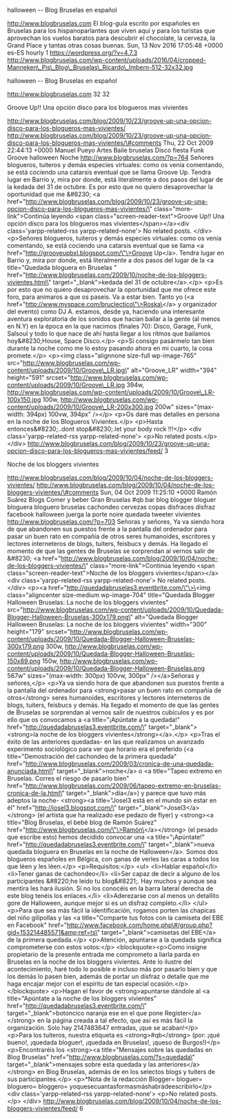 halloween -- Blog Bruselas en español

http://www.blogbruselas.com El blog-guía escrito por españoles en
Bruselas para los hispanoparlantes que viven aquí y para los turistas
que aprovechan los vuelos baratos para descubrir el chocolate, la
cerveza, la Grand Place y tantas otras cosas buenas. Sun, 13 Nov 2016
17:05:48 +0000 es-ES hourly 1 https://wordpress.org/?v=4.7.3
http://www.blogbruselas.com/wp-content/uploads/2016/04/cropped-Manneken\_Pis\_Blog\_Bruselas\_Ricardo\_Imbern-512-32x32.jpg

halloween -- Blog Bruselas en español

http://www.blogbruselas.com 32 32

Groove Up!! Una opción disco para los blogueros mas vivientes

http://www.blogbruselas.com/blog/2009/10/23/groove-up-una-opcion-disco-para-los-blogueros-mas-vivientes/
http://www.blogbruselas.com/blog/2009/10/23/groove-up-una-opcion-disco-para-los-blogueros-mas-vivientes/\#comments
Thu, 22 Oct 2009 22:44:13 +0000 Manuel Pueyo Artes Baile bruselas Disco
fiesta Funk Groove halloween Noche http://www.blogbruselas.com/?p=764
Señores blogueros, tuiteros y demás especies virtuales: como os venía
comentando, se está cociendo una catarsis eventual que se llama Groove
Up. Tendra lugar en Barrio y, mira por donde, está literalmente a dos
pasos del lugar de la kedada del 31 de octubre. Es por esto que no
quiero desaprovechar la oportunidad que me &\#8230; \<a
href=\"http://www.blogbruselas.com/blog/2009/10/23/groove-up-una-opcion-disco-para-los-blogueros-mas-vivientes/\"
class=\"more-link\"\>Continúa leyendo \<span
class=\"screen-reader-text\"\>Groove Up!! Una opción disco para los
blogueros mas vivientes\</span\>\</a\>\<div class=\'yarpp-related-rss
yarpp-related-none\'\> No related posts. \</div\> \<p\>Señores
blogueros, tuiteros y demás especies virtuales: como os venía
comentando, se está cociendo una catarsis eventual que se llama \<a
href=\"http://grooveupbxl.blogspot.com/\"\>Groove Up\</a\>. Tendra lugar
en Barrio y, mira por donde, está literalmente a dos pasos del lugar de
la \<a title=\"Quedada bloguera en Bruselas \"
href=\"http://www.blogbruselas.com/2009/10/noche-de-los-bloggers-vivientes.html\"
target=\"\_blank\"\>kedada del 31 de octubre\</a\>.\</p\> \<p\>Es por
esto que no quiero desaprovechar la oportunidad que me ofrece este foro,
para animaros a que os paseis. Va a estar bien. Tanto yo (\<a
href=\"http://www.myspace.com/bruclectico\"\>Roska\</a\> y organizador
del evento) como DJ A. estamos, desde ya, haciendo una interesante
aventura exploratoria de los sonidos que hacían bailar a la gente (al
menos en N.Y) en la época en la que nacimos (finales 70): Disco, Garage,
Funk, Salsoul y todo lo que nace de ahí hasta llegar a los ritmos que
bailamos hoy&\#8230;House, Space Disco.\</p\> \<p\>Si consigo pasármelo
tan bien durante la noche como me lo estoy pasando ahora en mi cuarto,
la cosa promete.\</p\> \<p\>\<img class=\"alignnone size-full
wp-image-765\"
src=\"http://www.blogbruselas.com/wp-content/uploads/2009/10/Groove\_LR.jpg\"
alt=\"Groove\_LR\" width=\"394\" height=\"591\"
srcset=\"http://www.blogbruselas.com/wp-content/uploads/2009/10/Groove\_LR.jpg
394w,
http://www.blogbruselas.com/wp-content/uploads/2009/10/Groove\_LR-100x150.jpg
100w,
http://www.blogbruselas.com/wp-content/uploads/2009/10/Groove\_LR-200x300.jpg
200w\" sizes=\"(max-width: 394px) 100vw, 394px\" /\>\</p\> \<p\>Os daré
mas detalles en persona en la noche de los Blogueros Vivientes.\</p\>
\<p\>Hasta entonces&\#8230;..dont stop&\#8230;.let your body rock
!!!\</p\> \<div class=\'yarpp-related-rss yarpp-related-none\'\> \<p\>No
related posts.\</p\> \</div\>
http://www.blogbruselas.com/blog/2009/10/23/groove-up-una-opcion-disco-para-los-blogueros-mas-vivientes/feed/
3

Noche de los bloggers vivientes

http://www.blogbruselas.com/blog/2009/10/04/noche-de-los-bloggers-vivientes/
http://www.blogbruselas.com/blog/2009/10/04/noche-de-los-bloggers-vivientes/\#comments
Sun, 04 Oct 2009 11:25:10 +0000 Ramón Suárez Blogs Comer y beber Gran
Bruselas \#qb bar blog blogger bloguer bloguera bloguero bruselas
cachondeo cervezas copas disfraces disfraz facebook halloween juerga la
porte noire quedada tweeter vivientes http://www.blogbruselas.com/?p=703
Señoras y señores, Ya va siendo hora de que abandonen sus puestos frente
a la pantalla del ordenador para pasar un buen rato en compañía de otros
seres humanoides, escritores y lectores interneteros de blogs, tuiters,
feisbucs y demás. Ha llegado el momento de que las gentes de Bruselas se
sorprendan al vernos salir de &\#8230; \<a
href=\"http://www.blogbruselas.com/blog/2009/10/04/noche-de-los-bloggers-vivientes/\"
class=\"more-link\"\>Continúa leyendo \<span
class=\"screen-reader-text\"\>Noche de los bloggers
vivientes\</span\>\</a\>\<div class=\'yarpp-related-rss
yarpp-related-none\'\> No related posts. \</div\> \<p\>\<a
href=\"http://quedadabruselas3.eventbrite.com/\"\>\<img
class=\"aligncenter size-medium wp-image-704\" title=\"Quedada Blogger
Halloween Bruselas: La noche de los bloggers vivientes\"
src=\"http://www.blogbruselas.com/wp-content/uploads/2009/10/Quedada-Blogger-Halloween-Bruselas-300x179.png\"
alt=\"Quedada Blogger Halloween Bruselas: La noche de los bloggers
vivientes\" width=\"300\" height=\"179\"
srcset=\"http://www.blogbruselas.com/wp-content/uploads/2009/10/Quedada-Blogger-Halloween-Bruselas-300x179.png
300w,
http://www.blogbruselas.com/wp-content/uploads/2009/10/Quedada-Blogger-Halloween-Bruselas-150x89.png
150w,
http://www.blogbruselas.com/wp-content/uploads/2009/10/Quedada-Blogger-Halloween-Bruselas.png
567w\" sizes=\"(max-width: 300px) 100vw, 300px\" /\>\</a\>Señoras y
señores,\</p\> \<p\>Ya va siendo hora de que abandonen sus puestos
frente a la pantalla del ordenador para \<strong\>pasar un buen rato en
compañía de otros\</strong\> seres humanoides, escritores y lectores
interneteros de blogs, tuiters, feisbucs y demás. Ha llegado el momento
de que las gentes de Bruselas se sorprendan al vernos salir de nuestros
cubículos y es por ello que os convocamos a \<a title=\"¡Apúntate a la
quedada!\" href=\"http://quedadabruselas3.eventbrite.com/\"
target=\"\_blank\"\>\<strong\>la noche de los bloggers
vivientes\</strong\>\</a\>.\</p\> \<p\>Tras el éxito de las anteriores
quedadas- en las que realizamos un avanzado experimento sociológico para
ver que horario era el preferido (\<a title=\"Demostración del cachondeo
de la primera quedada\"
href=\"http://www.blogbruselas.com/2009/03/cronica-de-una-quedada-anunciada.html\"
target=\"\_blank\"\>noche\</a\> o \<a title=\"Tapeo extremo en Bruselas.
Corres el riesgo de pasarlo bien\"
href=\"http://www.blogbruselas.com/2009/06/tapeo-extremo-en-bruselas-cronica-de-la.html\"
target=\"\_blank\"\>día\</a\>) y parece que tuvo más adeptos la noche-
\<strong\>\<a title=\"Josel3 está en el mundo sin estar en él\"
href=\"http://josel3.blogspot.com/\"
target=\"\_blank\"\>Josel3\</a\>\</strong\> (el artista que ha realizado
ese pedazo de flyer) y \<strong\>\<a title=\"Blog Bruselas, el bebé blog
de Ramón Suárez\"
href=\"http://www.blogbruselas.com/\"\>Ramón\</a\>\</strong\> (el pesado
que escribe esto) hemos decidido convocar una \<a title=\"¡Apúntate!\"
href=\"http://quedadabruselas3.eventbrite.com/\"
target=\"\_blank\"\>nueva quedada bloguera en Bruselas en la noche de
Halloween\</a\>. Somos dos blogueros españoles en Bélgica, con ganas de
verles las caras a todos los que léen y les léen.\</p\>
\<p\>Requisitos:\</p\> \<ul\> \<li\>Hablar español\</li\> \<li\>Tener
ganas de cachondeo\</li\> \<li\>Ser capaz de decir a alguno de los
participantes &\#8220;he leido tu blog&\#8221;. Hay muchos y aunque sea
mentira les hará ilusión. Sí no los conocéis en la barra lateral derecha
de este blog tenéis los enlaces.\</li\> \<li\>Aderezarse con al menos un
detallito gore de Halloween, aunque mejor si es un disfraz
completo.\</li\> \</ul\> \<p\>Para que sea más fácil la identificación,
rogamos porten las chapicas del niño gilipollas y las \<a
title=\"Comparte tus fotos con la camiseta del EBE en Facebook\"
href=\"http://www.facebook.com/home.php\#/group.php?gid=153214485571&amp;ref=ts\"
target=\"\_blank\"\>camisetas del EBE\</a\> de la primera quedada.\</p\>
\<p\>Atención, apuntarse a la quedada significa comprometerse con estos
votos:\</p\> \<blockquote\>\<p\>Como insigne propietario de la presente
entrada me comprometo a liarla parda en Bruselas en la noche de los
bloggers vivientes. Ante lo ilustre del acontecimiento, haré todo lo
posible e incluso más por pasarlo bien y que los demás lo pasen bien,
además de portar un disfraz o detalle que me haga encajar mejor con el
espíritu de tan especial ocasión.\</p\>\</blockquote\> \<p\>Hagan el
favor de \<strong\>apuntarse dándole al \<a title=\"Apúntate a la noche
de los bloggers vivientes\"
href=\"http://quedadabruselas3.eventbrite.com/\"
target=\"\_blank\"\>botoncico naranja ese en el que pone
Register\</a\>\</strong\> en la página creada a tal efecto, que así es
más fácil la organización. Solo hay 2147483647 entradas, ¡que se
acaban!\</p\> \<p\>Para los tuiteros, nuestra etiqueta es
\<strong\>\#qb\</strong\> (por: ¡qué bueno!, ¡quedada bloguer!, ¡quedada
en Bruselas!, ¡queso de Burgos!)\</p\> \<p\>Encontraréis los
\<strong\>\<a title=\"Mensajes sobre las quedadas en Blog Bruselas\"
href=\"http://www.blogbruselas.com/?s=quedada\"
target=\"\_blank\"\>mensajes sobre esta quedada y las
anteriores\</a\>\</strong\> en Blog Bruselas, además de en los selectos
blogs y tuiters de sus participantes.\</p\> \<p\>\*Nota de la redacción
Blogger= bloguer= bloguero= bloggero=
yoquesecuantasformasmáshabrádeescribirlo\</p\> \<div
class=\'yarpp-related-rss yarpp-related-none\'\> \<p\>No related
posts.\</p\> \</div\>
http://www.blogbruselas.com/blog/2009/10/04/noche-de-los-bloggers-vivientes/feed/
6

